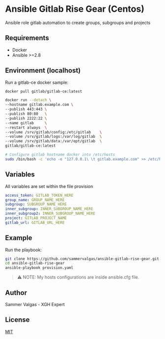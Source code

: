 Ansible Gitlab Rise Gear (Centos)
=================
Ansible role gitlab automation to create groups, subgroups and projects

Requirements
----------------
* Docker 
* Ansible >=2.8

Environment (localhost)
----------------

Run a gitlab-ce docker sample: 
```bash
docker pull gitlab/gitlab-ce:latest

docker run --detach \
--hostname gitlab.example.com \
--publish 443:443 \
--publish 80:80   \
--publish 2222:22 \
--name gitlab     \
--restart always  \
--volume /srv/gitlab/config:/etc/gitlab    \
--volume /srv/gitlab/logs:/var/log/gitlab  \
--volume /srv/gitlab/data:/var/opt/gitlab  \
gitlab/gitlab-ce:latest

# Configure gitlab hostname docker into /etc/hosts
sudo /bin/bash -c 'echo -e "127.0.0.1\ \t gitlab.example.com" >> /etc/hosts'

```
Variables
--------------------

All variables are set within the file provision

```yaml
access_token: GITLAB_TOKEN_HERE
group_name: GROUP_NAME_HERE
subgroup: SUBGROUP_NAME_HERE
inner_subgroup: INNER_SUBGROUP_NAME_HERE
inner_subgroup2: INNER_SUBGROUP_NAME_HERE
project: GITLAB_PROJECT_NAME
gitlab_url: GITLAB_URL_HERE
```

Example
---------------------

Run the playbook:

```bash
git clone https://github.com/sammervalgas/ansible-gitlab-rise-gear.git
cd ansible-gitlab-rise-gear
ansible-playbook provision.yaml
```
> :warning: NOTE: My hosts configurations are inside ansible.cfg file.

Author
---------------------
Sammer Valgas - XGH Expert

License
---------------------
[MIT]()
